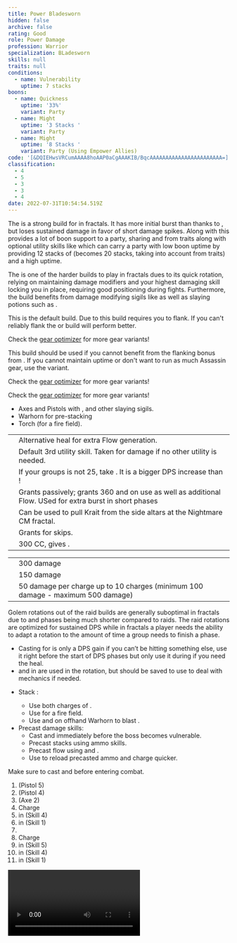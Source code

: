 ```yaml
---
title: Power Bladesworn
hidden: false
archive: false
rating: Good
role: Power Damage
profession: Warrior
specialization: BLadesworn
skills: null
traits: null
conditions:
  - name: Vulnerability
    uptime: 7 stacks
boons:
  - name: Quickness
    uptime: '33%'
    variant: Party
  - name: Might
    uptime: '3 Stacks '
    variant: Party
  - name: Might
    uptime: '8 Stacks '
    variant: Party (Using Empower Allies)
code: '[&DQIEHwsVRCumAAAA8hoAAP0aCgAAAKIB/BqcAAAAAAAAAAAAAAAAAAAAAAA=]'
classification:
  - 4
  - 5
  - 3
  - 3
  - 4
date: 2022-07-31T10:54:54.519Z
---
```


The <Specialization text="Power Bladesworn" name="Bladesworn"/> is a strong build for <Specialization name="Warrior"/> in fractals. It has more initial burst than <Specialization text="Power Berserker" name="Berserker"/> thanks to <Skill name="Dragon Trigger" />, but loses sustained damage in favor of short damage spikes. Along with this <Specialization text="Power Bladesworn" name="Bladesworn"/> provides a lot of boon support to a party, sharing <Boon name="Might"/> and <Boon name="Quickness"/> from traits along with optional utility skills like  <Skill name="Forgreatjustice"/> which can carry a party with low boon uptime by providing 12 stacks of <Boon name="Might"/> (becomes 20 stacks, taking into account <Boon name="Might"/> from traits) and a high <Boon name="Fury"/> uptime.

The <Specialization text="Power Bladesworn" name="Bladesworn"/> is one of the harder builds to play in fractals dues to its quick rotation, relying on maintaining damage modifiers and your highest damaging skill locking you in place, requiring good positioning during fights.  Furthermore, the build benefits from damage modifying sigils like <Item name="Impact" type="Sigil"/> as well as slaying potions such as <Item name="Powerful Potion of Slaying Scarlets Armies"/>.

<Divider text="Equipment" />

<CharacterWithAr>
<Character title="162 AR + Thief Rune" gear={{
  "profession": "Warrior",
  "weight": "Heavy",
  "gear": [
    "Berserker",
    "Berserker",
    "Berserker",
    "Berserker",
    "Berserker",
    "Berserker",
    "Berserker",
    "Berserker",
    "Berserker",
    "Berserker",
    "Berserker",
    "Berserker",
    "Assassin",
    "Berserker"
  ],
  "attributes": {
    "Health": 26532,
    "Armor": 2514,
    "Power": 3665,
    "Precision": 2366,
    "Toughness": 1243,
    "Vitality": 1732,
    "Ferocity": 1239.75,
    "Condition Damage": 850,
    "Expertise": 0,
    "Concentration": 243,
    "Healing Power": 0,
    "Agony Resistance": 162,
    "Condition Duration": 0,
    "Boon Duration": 0.162,
    "Critical Chance": 1.0004761904761905,
    "Critical Damage": 2.3265000000000002,
    "Power Coefficient": 4659,
    "Power2 Coefficient": 0,
    "Burning Coefficient": 0,
    "Bleeding Coefficient": 0,
    "Poison Coefficient": 0,
    "Torment Coefficient": 0,
    "Confusion Coefficient": 0,
    "Flat DPS": 0,
    "Siphon Base Coefficient": 139.75,
    "Effective Power": 25539.24375948504,
    "Power DPS": 45817.22629011968,
    "Power2 DPS": 0,
    "Siphon DPS": 153.72500000000002,
    "Bleeding Damage": 115.43124999999999,
    "Bleeding Stacks": 0,
    "Bleeding DPS": 0,
    "Burning Damage": 415.47343749999993,
    "Burning Stacks": 0,
    "Burning DPS": 0,
    "Confusion Damage": 141.4428125,
    "Confusion Stacks": 0,
    "Confusion DPS": 0,
    "Poison Damage": 133.615625,
    "Poison Stacks": 0,
    "Poison DPS": 0,
    "Torment Damage": 171.249375,
    "Torment Stacks": 0,
    "Torment DPS": 0,
    "Damage": 45970.95129011968,
    "Effective Health": 132739200.00000001,
    "Survivability": 67483.07066598882,
    "Effective Healing": 390,
    "Healing": 390
  },
  "runeId": 24818,
  "runeName": "Thief",
  "infusions": [
    37131,
    37131,
    37131,
    37131,
    37131,
    37131,
    37131,
    37131,
    37131,
    37131,
    37131,
    37131,
    37131,
    37131,
    37131,
    37131,
    37131,
    37131
  ],
  "weapons": {
    "weapon1MainType": "Axe",
    "weapon1MainSigil1Id": 24615,
    "weapon1OffType": "Pistol",
    "weapon1OffSigilId": 24868,
    "weapon2MainSigil2Id": 24868
  },
  "consumables": {
    "foodId": 91709,
    "utilityId": 9443,
    "infusionId": 37131
  },
  "skills": {
    "healId": 14401,
    "utility2Id": 62967,
    "utility3Id": 68085,
    "eliteId": 62901
  },
  "assumedBuffs": [
    {
      "id": "might",
      "type": "Boon"
    },
    {
      "id": "fury",
      "type": "Boon"
    },
    {
      "id": "protection",
      "type": "Boon"
    },
    {
      "id": "vulnerability",
      "type": "Condition"
    },
    {
      "id": "jade-bot",
      "gw2id": 96613,
      "type": "Item"
    },
    {
      "id": "omnipotion",
      "gw2id": 79722,
      "type": "Item"
    }
  ]
}}>

This is the default build. Due to <Item id="24818"/> this build requires you to flank. If you can't reliably flank the <Item id="24836"/> or <Item id="24723"/> build will perform better.

Check the [gear optimizer](https://optimizer.discretize.eu/) for more gear variants!

</Character>
<Character title="162 AR + Scholar Rune" gear={{
  "profession": "Warrior",
  "weight": "Heavy",
  "gear": [
    "Berserker",
    "Assassin",
    "Assassin",
    "Assassin",
    "Berserker",
    "Assassin",
    "Assassin",
    "Assassin",
    "Berserker",
    "Assassin",
    "Assassin",
    "Assassin",
    "Assassin",
    "Assassin"
  ],
  "attributes": {
    "Health": 26402,
    "Armor": 2514,
    "Power": 3554,
    "Precision": 2365,
    "Toughness": 1243,
    "Vitality": 1719,
    "Ferocity": 1451.75,
    "Condition Damage": 750,
    "Expertise": 0,
    "Concentration": 243,
    "Healing Power": 0,
    "Agony Resistance": 162,
    "Condition Duration": 0,
    "Boon Duration": 0.162,
    "Critical Chance": 1,
    "Critical Damage": 2.467833333333333,
    "Power Coefficient": 4659,
    "Power2 Coefficient": 0,
    "Burning Coefficient": 0,
    "Bleeding Coefficient": 0,
    "Poison Coefficient": 0,
    "Torment Coefficient": 0,
    "Confusion Coefficient": 0,
    "Flat DPS": 0,
    "Siphon Base Coefficient": 139.75,
    "Effective Power": 25076.150102013577,
    "NonCrit Effective Power": 10161.200824750556,
    "Power DPS": 44986.439478352426,
    "Power2 DPS": 0,
    "Siphon DPS": 153.72500000000002,
    "Bleeding Damage": 105.94375,
    "Bleeding Stacks": 0,
    "Bleeding DPS": 0,
    "Burning Damage": 390.96406249999995,
    "Burning Stacks": 0,
    "Burning DPS": 0,
    "Confusion Damage": 130.5321875,
    "Confusion Stacks": 0,
    "Confusion DPS": 0,
    "Poison Damage": 124.12812499999998,
    "Poison Stacks": 0,
    "Poison DPS": 0,
    "Torment Damage": 157.01812499999997,
    "Torment Stacks": 0,
    "Torment DPS": 0,
    "Damage": 45140.164478352424,
    "Effective Health": 132088811.94029853,
    "Survivability": 67152.4209152509,
    "Effective Healing": 390,
    "Healing": 390
  },
  "runeId": 24836,
  "runeName": "Scholar",
  "infusions": [
    37131,
    37131,
    37131,
    37131,
    37131,
    37131,
    37131,
    37131,
    37131,
    37131,
    37131,
    37131,
    37131,
    37131,
    37131,
    37131,
    37131,
    37131
  ],
  "weapons": {
    "weapon1MainType": "Axe",
    "weapon1MainSigil1Id": 24615,
    "weapon1OffType": "Pistol",
    "weapon1OffSigilId": 24868,
    "weapon2MainSigil2Id": 24868
  },
  "consumables": {
    "foodId": 91709,
    "utilityId": 77569,
    "infusionId": 37131
  },
  "skills": {
    "healId": 14401,
    "utility1Id": "",
    "utility2Id": 62967,
    "utility3Id": 68085,
    "eliteId": 62901
  },
  "assumedBuffs": [
    {
      "id": "might",
      "type": "Boon"
    },
    {
      "id": "fury",
      "type": "Boon"
    },
    {
      "id": "protection",
      "type": "Boon"
    },
    {
      "id": "vulnerability",
      "type": "Condition"
    },
    {
      "id": "jade-bot",
      "gw2id": 96613,
      "type": "Item"
    },
    {
      "id": "omnipotion",
      "gw2id": 79722,
      "type": "Item"
    }
  ]
}}>

This build should be used if you cannot benefit from the flanking bonus from <Item id="24818"/>. If you cannot maintain <Item id="24836"/> uptime or don't want to run as much Assassin gear, use the <Item id="24723"/> variant.

Check the [gear optimizer](https://optimizer.discretize.eu/) for more gear variants!

</Character>
<Character title="162 AR + Eagle Rune" gear={{
  "profession": "Warrior",
  "weight": "Heavy",
  "gear": [
    "Berserker",
    "Assassin",
    "Berserker",
    "Assassin",
    "Berserker",
    "Assassin",
    "Assassin",
    "Berserker",
    "Berserker",
    "Assassin",
    "Berserker",
    "Berserker",
    "Assassin",
    "Berserker"
  ],
  "attributes": {
    "Health": 26402,
    "Armor": 2514,
    "Power": 3554,
    "Precision": 2365,
    "Toughness": 1243,
    "Vitality": 1719,
    "Ferocity": 1451.75,
    "Condition Damage": 750,
    "Expertise": 0,
    "Concentration": 243,
    "Healing Power": 0,
    "Agony Resistance": 162,
    "Condition Duration": 0,
    "Boon Duration": 0.162,
    "Critical Chance": 1,
    "Critical Damage": 2.467833333333333,
    "Power Coefficient": 4659,
    "Power2 Coefficient": 0,
    "Burning Coefficient": 0,
    "Bleeding Coefficient": 0,
    "Poison Coefficient": 0,
    "Torment Coefficient": 0,
    "Confusion Coefficient": 0,
    "Flat DPS": 0,
    "Siphon Base Coefficient": 139.75,
    "Effective Power": 25076.150102013577,
    "Power DPS": 44986.439478352426,
    "Power2 DPS": 0,
    "Siphon DPS": 153.72500000000002,
    "Bleeding Damage": 105.94375,
    "Bleeding Stacks": 0,
    "Bleeding DPS": 0,
    "Burning Damage": 390.96406249999995,
    "Burning Stacks": 0,
    "Burning DPS": 0,
    "Confusion Damage": 130.5321875,
    "Confusion Stacks": 0,
    "Confusion DPS": 0,
    "Poison Damage": 124.12812499999998,
    "Poison Stacks": 0,
    "Poison DPS": 0,
    "Torment Damage": 157.01812499999997,
    "Torment Stacks": 0,
    "Torment DPS": 0,
    "Damage": 45140.164478352424,
    "Effective Health": 132088811.94029853,
    "Survivability": 67152.4209152509,
    "Effective Healing": 390,
    "Healing": 390
  },
  "runeId": 24723,
  "runeName": "Eagle",
  "infusions": [
    37131,
    37131,
    37131,
    37131,
    37131,
    37131,
    37131,
    37131,
    37131,
    37131,
    37131,
    37131,
    37131,
    37131,
    37131,
    37131,
    37131,
    37131
  ],
  "weapons": {
    "weapon1MainType": "Axe",
    "weapon1MainSigil1Id": 24615,
    "weapon1OffType": "Pistol",
    "weapon1OffSigilId": 24868,
    "weapon2MainSigil2Id": 24868
  },
  "consumables": {
    "foodId": 91709,
    "utilityId": 9443,
    "infusionId": 37131
  },
  "skills": {
    "healId": 14401,
    "utility2Id": 62967,
    "utility3Id": 68085,
    "eliteId": 62901
  },
  "assumedBuffs": [
    {
      "id": "might",
      "type": "Boon"
    },
    {
      "id": "fury",
      "type": "Boon"
    },
    {
      "id": "protection",
      "type": "Boon"
    },
    {
      "id": "vulnerability",
      "type": "Condition"
    },
    {
      "id": "jade-bot",
      "gw2id": 96613,
      "type": "Item"
    },
    {
      "id": "omnipotion",
      "gw2id": 79722,
      "type": "Item"
    }
  ]
}}>

Check the [gear optimizer](https://optimizer.discretize.eu/) for more gear variants!

</Character>
</CharacterWithAr>

<Divider text="Build" />

<Grid>
<GridItem sm="7">
<Traits traits1Id="4" traits1="Strength" traits1Selected="Peak Performance,Great Fortitude,Berserkers Power" traits2="Tactics" traits2Selected="Leg Specialist,Warriors Cunning,Martial Cadence" traits3Id="68" traits3="Bladesworn" traits3Selected="Unseen Sword,Fierce as Fire,Unyielding Dragon"/>

<Card title="Extra Weapons">

- Axes and Pistols with <Item name="Night" type="Sigil" disableText/>, <Item name="Serpent Slaying" type="Sigil" disableText/> and other slaying sigils.
- Warhorn for pre-stacking <Boon name="Might"/>
- Torch (for a fire field).

</Card>
</GridItem>

<GridItem sm="5">
<Card title="Situational Skills">

|                                                           |                                                                                                                                                                                   |
| --------------------------------------------------------- | --------------------------------------------------------------------------------------------------------------------------------------------------------------------------------- |
| <Skill name="To The Limit" size="big" disableText/>       | Alternative heal for extra Flow generation.                                                      |
| <Skill name="Dragonspike Mine" size="big" disableText/>       | Default 3rd utility skill. Taken for damage if no other utility is needed.                                                    |
| <Skill name="For Great Justice!" size="big" disableText/> | If your groups <Boon name="Might"/> is not 25, take <Skill name="Forgreatjustice"/>. It is a bigger DPS increase than <Skill name="signetofmight"/>!                              |
| <Skill name="Signet of fury" size="big" disableText/>     | Grants <Attribute name="Precision" text="180 Precision"/> passively; grants 360 <Attribute name="Precision"/> and <Attribute name="Ferocity"/> on use as well as additional Flow. USed for extra burst in short phases |
| <Skill name="onmymark" size="big" disableText/>           | Can be used to pull Krait from the side altars at the Nightmare CM fractal.                                                                                                       |
| <Skill name="featherfootgrace" size="big" disableText/>   | Grants <Effect name="Superspeed"/> for skips.                                                                                                                                     |
| <Skill name="bullscharge" size="big" disableText/>        | 300 CC, gives <Trait name="Peakperformance"/>.                                                                                                                                    |

</Card>
<Card title="CC skills">

|                                   |                                                                                 |
| --------------------------------- | ------------------------------------------------------------------------------- |
| <Skill name="bullscharge"/>       | 300 damage                                                                      |
| <Skill id="14502"/>               | 150 damage                                                                      |
| <Skill name="Dragonslash-Force"/> | 50 damage per charge up to 10 charges (minimum 100 damage - maximum 500 damage) |

</Card>
</GridItem>
</Grid>

<Divider text="Rotation / Skill usage" />

<Grid>
<GridItem xs="12" sm="6">
<Card title="Information">

Golem rotations out of the raid builds are generally suboptimal in fractals due to <Effect name="Exposed"/> and phases being much shorter compared to raids. The raid rotations are optimized for sustained DPS while in fractals a player needs the ability to adapt a rotation to the amount of time a group needs to finish a phase.

- Casting <Skill name="Mending"/> for <Trait name="Peak Performance"/> is only a DPS gain if you can’t be hitting something else, use it right before the start of DPS phases but only use it during if you need the heal.
- <Skill name="Triggerguard"/> and <Skill name="Flicker Step"/> in <Skill name="Dragon Trigger"/> are used in the rotation, but should be saved to use to deal with mechanics if needed.

</Card>
</GridItem>

<GridItem xs="12" sm="6">

<Card title="Precasting">

- Stack <Boon name="Might"/>:
  - Use both charges of <Skill name="For Great Justice!"/>.
  - Use <Skill name="Flames of War"/> for a fire field.
  - Use <Skill name="Call of Valor"/> and <Skill id="14393"/> on offhand Warhorn to blast <Boon name="Might"/>.
- Precast damage skills:
  - Cast <Skill name="Mending"/> and <Skill id="68085"/> immediately before the boss becomes vulnerable.
  - Precast <Trait name="Fierce as Fire"/> stacks using ammo skills.
  - Precast flow using <Skill name="Flow Stabilizer"/> and <Skill name="To the Limit"/>.
  - Use <Skill name="Tactical Reload"/> to reload precasted ammo and charge <Skill name="Dragon Trigger"/> quicker.
  
</Card>

</GridItem>

<GridItem xs="12" sm="6">

<Card title="Opener">

Make sure to cast <Skill name="Tactical Reload"/> and <Skill id="68085"/> before entering combat.

1. <Skill name="Dragons Roar"/> (Pistol 5)
2. <Skill name="Gunstinger"/> (Pistol 4)
3. <Skill name="Cyclone Axe" /> (Axe 2)
4. Charge <Skill name="Dragon Trigger"/>
5. <Skill name="Triggerguard"/> in <Skill name="Dragon Trigger"/> (Skill 4)
5. <Skill name="Dragon Slash-Force"/> in <Skill name="Dragon Trigger"/> (Skill 1)
6. <Skill name="Dragonspike Mine"/>
7. Charge <Skill name="Dragon Trigger"/>
8. <Skill name="Flicker Step"/> in <Skill name="Dragon Trigger"/> (Skill 5)
9. <Skill name="Triggerguard"/> in <Skill name="Dragon Trigger"/> (Skill 4)
9. <Skill name="Dragon Slash-Force"/> in <Skill name="Dragon Trigger"/> (Skill 1)

</Card>

</GridItem>

<GridItem xs="12" sm="6">
<Card title="Golem Rotation">

<Video youtube="yNXwsIXsakg" caption="by Evo"/>
</Card>
</GridItem>
</Grid>

